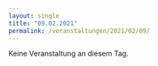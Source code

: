 ```yaml
---
layout: single
title: "09.02.2021"
permalink: /veranstaltungen/2021/02/09/
---
```


Keine Veranstaltung an diesem Tag.
